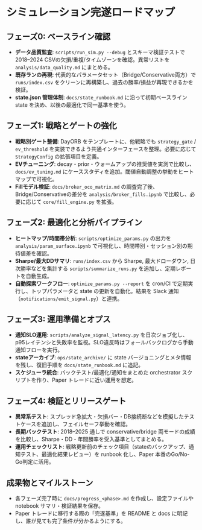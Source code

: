 # シミュレーション完遂ロードマップ

## フェーズ0: ベースライン確認
- **データ品質監査**: `scripts/run_sim.py --debug` とスキーマ検証テストで2018–2024 CSVの欠損/重複/タイムゾーンを確認。異常リストを `analysis/data_quality.md` にまとめる。
- **既存ランの再現**: 代表的なパラメータセット（Bridge/Conservative両方）で `runs/index.csv` をクリーンに再構築し、過去の勝率/損益が再現できるかを検証。
- **state.json 管理体制**: `docs/state_runbook.md` に沿って初期ベースライン state を決め、以後の最適化で同一基準を使う。

## フェーズ1: 戦略とゲートの強化
- **戦略別ゲート整備**: DayORB をテンプレートに、他戦略でも `strategy_gate` / `ev_threshold` を実装できるよう共通インターフェースを整理。必要に応じて `StrategyConfig` の拡張項目を定義。
- **EVチューニング**: decay・prior・ウォームアップの推奨値を実測で比較し、`docs/ev_tuning.md` にケーススタディを追加。閾値自動調整の挙動をヒートマップで可視化。
- **Fillモデル検証**: `docs/broker_oco_matrix.md` の調査完了後、Bridge/Conservativeの差分を `analysis/broker_fills.ipynb` で比較し、必要に応じて `core/fill_engine.py` を拡張。

## フェーズ2: 最適化と分析パイプライン
- **ヒートマップ/時間帯分析**: `scripts/optimize_params.py` の出力を `analysis/param_surface.ipynb` で可視化し、時間帯別・セッション別の期待値差を確認。
- **Sharpe/最大DDサマリ**: `runs/index.csv` から Sharpe, 最大ドローダウン, 日次勝率などを集計する `scripts/summarize_runs.py` を追加し、定期レポートを自動生成。
- **自動探索ワークフロー**: `optimize_params.py --report` を cron/CI で定期実行し、トップパラメータと state の更新を自動化。結果を Slack 通知（`notifications/emit_signal.py`）と連携。

## フェーズ3: 運用準備とオプス
- **通知SLO運用**: `scripts/analyze_signal_latency.py` を日次ジョブ化し、p95レイテンシと失敗率を監視。SLO違反時はフォールバックログから手動通知フローを実行。
- **stateアーカイブ**: `ops/state_archive/` に state バージョニングとメタ情報を残し、復旧手順を `docs/state_runbook.md` に追記。
- **スケジューラ統合**: バックテスト/最適化/通知をまとめた orchestrator スクリプトを作り、Paper トレードに近い運用を想定。

## フェーズ4: 検証とリリースゲート
- **異常系テスト**: スプレッド急拡大・欠損バー・DB接続断などを模擬したテストケースを追加し、フェイルセーフ挙動を確認。
- **長期バックテスト**: 2018–2025 通しで conservative/bridge 両モードの成績を比較し、Sharpe・DD・年間勝率を受入基準としてまとめる。
- **運用チェックリスト**: 戦略更新前のチェック項目（stateのバックアップ、通知テスト、最適化結果レビュー）を runbook 化し、Paper 本番のGo/No-Go判定に活用。

## 成果物とマイルストーン
- 各フェーズ完了時に `docs/progress_<phase>.md` を作成し、設定ファイルや notebook サマリ・検証結果を保存。
- Paper トレードに移行する際の「完遂基準」を README と docs に明記し、誰が見ても完了条件が分かるようにする。
